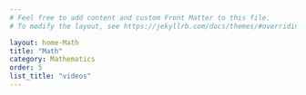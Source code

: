 ```yaml
---
# Feel free to add content and custom Front Matter to this file.
# To modify the layout, see https://jekyllrb.com/docs/themes/#overriding-theme-defaults

layout: home-Math
title: "Math"
category: Mathematics
order: 5
list_title: "videos"
---
```

